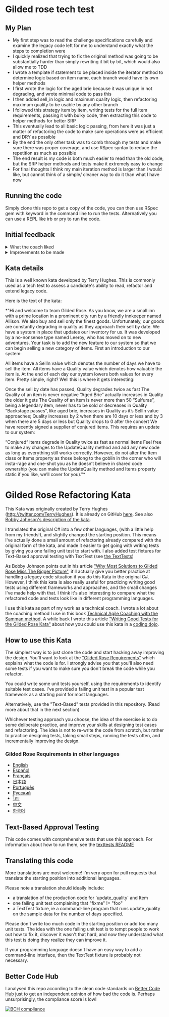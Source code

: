 # Gilded rose tech test

## My Plan

- My first step was to read the challenge specifications carefully and examine the legacy code left for me to understand exactly what the steps to completion were
- I quickly realized that trying to fix the original method was going to be substantially harder than simply rewriting it bit by bit, which would also allow me to TDD
- I wrote a template if statement to be placed inside the iterator method to determine logic based on item name, each branch would have its own helper methods
- I first wrote the logic for the aged brie because it was unique in not degrading, and wrote minimal code to pass this
- I then added sell_in logic and maximum quality logic, then refactoring maximum quality to be usable by any other branch
- I followed this strategy item by item, writing tests for the full item requirements, passing it with bulky code, then extracting this code to helper methods for better SRP
- This eventually lead to all basic logic passing, from here it was just a matter of refactoring the code to make sure operations were as efficient and DRY as possible
- By the end the only other task was to comb through my tests and make sure there was proper coverage, and use RSpec syntax to reduce the repetition as much as possible
- The end result is my code is both much easier to read than the old code, but the SRP helper methods and tests make it extremely easy to change
- For final thoughts I think my main iteration method is larger than I would like, but cannot think of a simple/ cleaner way to do it than what I have now


## Running the code
Simply clone this repo to get a copy of the code, you can then use RSpec gem with keyword <rspec> in the command line to run the tests.
Alternatively you can use a REPL like irb or pry to run the code.
  
## Initial feedback

<details>
  <summary> What the coach liked </summary>
  * The error handling on bad inputs 
  
  * A central loader class `app.rb` that saves me all the `irb` set up 
  
  * Statement class is clean and well implemented 
  
  * Tests are well written and use doubles very well 
  
  * The code in general is very high quality 
</details>

<details>
  <summary> Improvements to be made </summary>
  * No need for balance attribute on accounts as this can be calculated using the balance on transactions, avoiding duplication
 
  * Too much abstraction in having a seperate transaction history class, initially put in for SRP purposes, but is actually somewhat redundant and over-engineered
  
  * There are three tests for different types of print statements, but this is uneccesary for requirements and these can be combined into one
  
  * A few tests are redundant
</details>


## Kata details

This is a well known kata developed by Terry Hughes. This is commonly used as a tech test to assess a candidate's ability to read, refactor and extend legacy code.

Here is the text of the kata:

\*"Hi and welcome to team Gilded Rose. As you know, we are a small inn with a prime location in a prominent city run by a friendly innkeeper named Allison. We also buy and sell only the finest goods. Unfortunately, our goods are constantly degrading in quality as they approach their sell by date. We have a system in place that updates our inventory for us. It was developed by a no-nonsense type named Leeroy, who has moved on to new adventures. Your task is to add the new feature to our system so that we can begin selling a new category of items. First an introduction to our system:

All items have a SellIn value which denotes the number of days we have to sell the item. All items have a Quality value which denotes how valuable the item is. At the end of each day our system lowers both values for every item. Pretty simple, right? Well this is where it gets interesting:

Once the sell by date has passed, Quality degrades twice as fast
The Quality of an item is never negative
“Aged Brie” actually increases in Quality the older it gets
The Quality of an item is never more than 50
“Sulfuras”, being a legendary item, never has to be sold or decreases in Quality
“Backstage passes”, like aged brie, increases in Quality as it’s SellIn value approaches; Quality increases by 2 when there are 10 days or less and by 3 when there are 5 days or less but Quality drops to 0 after the concert
We have recently signed a supplier of conjured items. This requires an update to our system:

“Conjured” items degrade in Quality twice as fast as normal items
Feel free to make any changes to the UpdateQuality method and add any new code as long as everything still works correctly. However, do not alter the Item class or Items property as those belong to the goblin in the corner who will insta-rage and one-shot you as he doesn’t believe in shared code ownership (you can make the UpdateQuality method and Items property static if you like, we’ll cover for you)."\*

# Gilded Rose Refactoring Kata

This Kata was originally created by Terry Hughes (http://twitter.com/TerryHughes). It is already on GitHub [here](https://github.com/NotMyself/GildedRose). See also [Bobby Johnson's description of the kata](http://iamnotmyself.com/2011/02/13/refactor-this-the-gilded-rose-kata/).

I translated the original C# into a few other languages, (with a little help from my friends!), and slightly changed the starting position. This means I've actually done a small amount of refactoring already compared with the original form of the kata, and made it easier to get going with writing tests by giving you one failing unit test to start with. I also added test fixtures for Text-Based approval testing with TextTest (see [the TextTests](https://github.com/emilybache/GildedRose-Refactoring-Kata/tree/master/texttests))

As Bobby Johnson points out in his article ["Why Most Solutions to Gilded Rose Miss The Bigger Picture"](http://iamnotmyself.com/2012/12/07/why-most-solutions-to-gilded-rose-miss-the-bigger-picture), it'll actually give you
better practice at handling a legacy code situation if you do this Kata in the original C#. However, I think this kata
is also really useful for practicing writing good tests using different frameworks and approaches, and the small changes I've made help with that. I think it's also interesting to compare what the refactored code and tests look like in different programming languages.

I use this kata as part of my work as a technical coach. I wrote a lot about the coaching method I use in this book [Technical Agile Coaching with the Samman method](https://leanpub.com/techagilecoach). A while back I wrote this article ["Writing Good Tests for the Gilded Rose Kata"](http://coding-is-like-cooking.info/2013/03/writing-good-tests-for-the-gilded-rose-kata/) about how you could use this kata in a [coding dojo](https://leanpub.com/codingdojohandbook).

## How to use this Kata

The simplest way is to just clone the code and start hacking away improving the design. You'll want to look at the ["Gilded Rose Requirements"](https://github.com/emilybache/GildedRose-Refactoring-Kata/tree/master/GildedRoseRequirements.txt) which explains what the code is for. I strongly advise you that you'll also need some tests if you want to make sure you don't break the code while you refactor.

You could write some unit tests yourself, using the requirements to identify suitable test cases. I've provided a failing unit test in a popular test framework as a starting point for most languages.

Alternatively, use the "Text-Based" tests provided in this repository. (Read more about that in the next section)

Whichever testing approach you choose, the idea of the exercise is to do some deliberate practice, and improve your skills at designing test cases and refactoring. The idea is not to re-write the code from scratch, but rather to practice designing tests, taking small steps, running the tests often, and incrementally improving the design.

### Gilded Rose Requirements in other languages

- [English](GildedRoseRequirements.txt)
- [Español](GildedRoseRequirements_es.md)
- [Français](GildedRoseRequirements_fr.md)
- [日本語](GildedRoseRequirements_jp.md)
- [Português](GildedRoseRequirements_pt-BR.md)
- [Русский](GildedRoseRequirements_ru.txt)
- [ไทย](GildedRoseRequirements_th.md)
- [中文](GildedRoseRequirements_zh.txt)
- [한국어](GildedRoseRequirements_kr.md)

## Text-Based Approval Testing

This code comes with comprehensive tests that use this approach. For information about how to run them, see the [texttests README](https://github.com/emilybache/GildedRose-Refactoring-Kata/tree/master/texttests)

## Translating this code

More translations are most welcome! I'm very open for pull requests that translate the starting position into additional languages.

Please note a translation should ideally include:

- a translation of the production code for 'update_quality' and Item
- one failing unit test complaining that "fixme" != "foo"
- a TextTest fixture, ie a command-line program that runs update_quality on the sample data for the number of days specified.

Please don't write too much code in the starting position or add too many unit tests. The idea with the one failing unit test is to tempt people to work out how to fix it, discover it wasn't that hard, and now they understand what this test is doing they realize they can improve it.

If your programming language doesn't have an easy way to add a command-line interface, then the TextTest fixture is probably not necessary.

## Better Code Hub

I analysed this repo according to the clean code standards on [Better Code Hub](https://bettercodehub.com) just to get an independent opinion of how bad the code is. Perhaps unsurprisingly, the compliance score is low!

[![BCH compliance](https://bettercodehub.com/edge/badge/emilybache/GildedRose-Refactoring-Kata?branch=master)](https://bettercodehub.com/)
